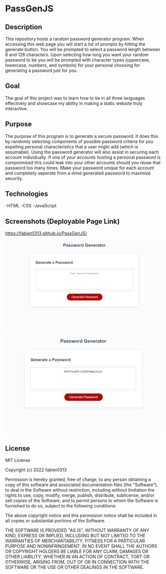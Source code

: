 # PassGenJS

## Description

This repository hosts a random password generator program. When accessing this web page you will start a list of prompts by hitting the generate button. You will be prompted to select a password length between 8 and 128 characters. Upon selecting how long you want your random password to be you will be prompted with character types (uppercase, lowercase, numbers, and symbols) for your personal choosing for generating a password just for you. 


## Goal

The goal of this project was to learn how to tie in all three languages effectively and showcase my ability in making a static website truly interactive. 

## Purpose

The purpose of this program is to generate a secure password. It does this by randomly selecting components of possible password criteria for you expelling personal characteristics that a user might add (which is assumable). Using the password generator will also assist in securing each account individually. If one of your accounts hosting a personal password is compromised this could leak into your other accounts should you reuse that password too many times. Make your password unique for each account and completely seperate from a mind generated password to maximize security.


## Technologies

-HTML
-CSS
-JavaScript

## Screenshots (Deployable Page Link)

https://fabien1313.github.io/PassGenJS/

![](assets/images/passgenjs.png)
![](assets/images/passgenjs1.png)



## License

MIT License

Copyright (c) 2022 fabien1313

Permission is hereby granted, free of charge, to any person obtaining a copy
of this software and associated documentation files (the "Software"), to deal
in the Software without restriction, including without limitation the rights
to use, copy, modify, merge, publish, distribute, sublicense, and/or sell
copies of the Software, and to permit persons to whom the Software is
furnished to do so, subject to the following conditions:

The above copyright notice and this permission notice shall be included in all
copies or substantial portions of the Software.

THE SOFTWARE IS PROVIDED "AS IS", WITHOUT WARRANTY OF ANY KIND, EXPRESS OR
IMPLIED, INCLUDING BUT NOT LIMITED TO THE WARRANTIES OF MERCHANTABILITY,
FITNESS FOR A PARTICULAR PURPOSE AND NONINFRINGEMENT. IN NO EVENT SHALL THE
AUTHORS OR COPYRIGHT HOLDERS BE LIABLE FOR ANY CLAIM, DAMAGES OR OTHER
LIABILITY, WHETHER IN AN ACTION OF CONTRACT, TORT OR OTHERWISE, ARISING FROM,
OUT OF OR IN CONNECTION WITH THE SOFTWARE OR THE USE OR OTHER DEALINGS IN THE
SOFTWARE.